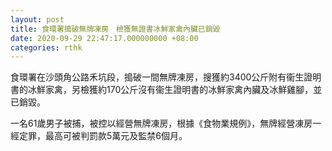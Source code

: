 ```yaml
---
layout: post
title: 食環署搗破無牌凍房　檢獲無證書冰鮮家禽內臟已銷毀
date: 2020-09-29 22:47:17.000000000 +08:00
categories: rthk
---
```


食環署在沙頭角公路禾坑段，搗破一間無牌凍房，搜獲約3400公斤附有衞生證明書的冰鮮家禽，另檢獲約170公斤沒有衞生證明書的冰鮮家禽內臟及冰鮮雞腳，並已銷毀。

一名61歲男子被捕，被控以經營無牌凍房，根據《食物業規例》，無牌經營凍房一經定罪，最高可被判罰款5萬元及監禁6個月。
